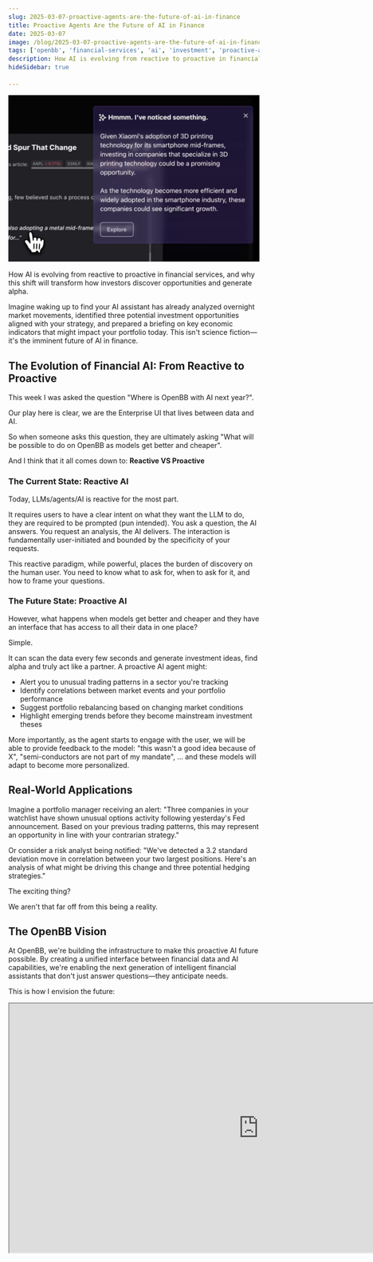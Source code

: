 ```yaml
---
slug: 2025-03-07-proactive-agents-are-the-future-of-ai-in-finance
title: Proactive Agents Are the Future of AI in Finance
date: 2025-03-07
image: /blog/2025-03-07-proactive-agents-are-the-future-of-ai-in-finance
tags: ['openbb', 'financial-services', 'ai', 'investment', 'proactive-agents', 'agents', 'future']
description: How AI is evolving from reactive to proactive in financial services, and why this shift will transform how investors discover opportunities and generate alpha.
hideSidebar: true

---
```


<p align="center">
    <img width="600" src="/blog/2025-03-07-proactive-agents-are-the-future-of-ai-in-finance.png" />
</p>

How AI is evolving from reactive to proactive in financial services, and why this shift will transform how investors discover opportunities and generate alpha.

<!-- truncate -->

<div style={{borderTop: '1px solid #0088CC', margin: '1.5em 0'}} />

Imagine waking up to find your AI assistant has already analyzed overnight market movements, identified three potential investment opportunities aligned with your strategy, and prepared a briefing on key economic indicators that might impact your portfolio today. This isn't science fiction—it's the imminent future of AI in finance.

## The Evolution of Financial AI: From Reactive to Proactive

This week I was asked the question "Where is OpenBB with AI next year?".

Our play here is clear, we are the Enterprise UI that lives between data and AI.

So when someone asks this question, they are ultimately asking "What will be possible to do on OpenBB as models get better and cheaper".

And I think that it all comes down to: **Reactive VS Proactive**

### The Current State: Reactive AI

Today, LLMs/agents/AI is reactive for the most part.

It requires users to have a clear intent on what they want the LLM to do, they are required to be prompted (pun intended). You ask a question, the AI answers. You request an analysis, the AI delivers. The interaction is fundamentally user-initiated and bounded by the specificity of your requests.

This reactive paradigm, while powerful, places the burden of discovery on the human user. You need to know what to ask for, when to ask for it, and how to frame your questions.

### The Future State: Proactive AI

However, what happens when models get better and cheaper and they have an interface that has access to all their data in one place?

Simple.

It can scan the data every few seconds and generate investment ideas, find alpha and truly act like a partner. A proactive AI agent might:

- Alert you to unusual trading patterns in a sector you're tracking
- Identify correlations between market events and your portfolio performance
- Suggest portfolio rebalancing based on changing market conditions
- Highlight emerging trends before they become mainstream investment theses

More importantly, as the agent starts to engage with the user, we will be able to provide feedback to the model: "this wasn't a good idea because of X", "semi-conductors are not part of my mandate", ... and these models will adapt to become more personalized.

## Real-World Applications

Imagine a portfolio manager receiving an alert: "Three companies in your watchlist have shown unusual options activity following yesterday's Fed announcement. Based on your previous trading patterns, this may represent an opportunity in line with your contrarian strategy."

Or consider a risk analyst being notified: "We've detected a 3.2 standard deviation move in correlation between your two largest positions. Here's an analysis of what might be driving this change and three potential hedging strategies."

The exciting thing?

We aren't that far off from this being a reality.

## The OpenBB Vision

At OpenBB, we're building the infrastructure to make this proactive AI future possible. By creating a unified interface between financial data and AI capabilities, we're enabling the next generation of intelligent financial assistants that don't just answer questions—they anticipate needs.

This is how I envision the future:

<div className="flex place-items-center justify-center items-center rounded-sm mx-auto">
    <iframe
        src="https://www.youtube.com/embed/xTvaks7EDh0?si=szd8RNFyMD_SPAHm"
        width="1000"
        height="500"
    />
</div>

## What this means for you

The shift from reactive to proactive AI will fundamentally change how financial professionals work:

1. **Time efficiency**: Less time spent on routine data gathering and more time on high-value decision making
2. **Expanded opportunity set**: Discover investment ideas outside your usual information channels
3. **Personalized intelligence**: AI that learns your preferences, risk tolerance, and investment style
4. **Competitive edge**: Early identification of market shifts and anomalies

<br />

The future of finance isn't just about having better answers—it's about having an AI partner that asks better questions.
